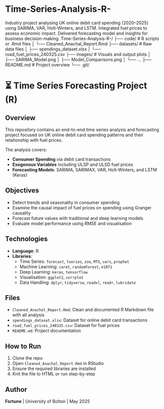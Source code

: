# Time-Series-Analysis-R-
Industry project analysing UK online debit card spending (2020–2025) using SARIMA, VAR, Holt-Winters, and LSTM. Integrated fuel prices to assess economic impact. Delivered forecasting model and insights for business decision-making.
Time-Series-Analysis-R-/
├── code/                         # R scripts or .Rmd files
│   └── Cleaned_Anachal_Report.Rmd
├── datasets/                     # Raw data files
│   ├── spendings_dataset.xlsx
│   └── road_fuel_prices_240325.csv
├── images/                       # Visuals and output plots
│   ├── SARIMA_Model.png
│   ├── Model_Comparisons.png
│   └── ...
├── README.md                     # Project overview
└── .git/     

# ⏳ Time Series Forecasting Project (R)

## Overview

This repository contains an end-to-end time series analysis and forecasting project focused on UK online debit card spending patterns and their relationship with fuel prices.

The analysis covers:
- **Consumer Spending** via debit card transactions
- **Exogenous Variables** including ULSP and ULSD fuel prices
- **Forecasting Models**: SARIMA, SARIMAX, VAR, Holt-Winters, and LSTM (Keras)

## Objectives

- Detect trends and seasonality in consumer spending
- Examine the causal impact of fuel prices on spending using Granger causality
- Forecast future values with traditional and deep learning models
- Evaluate model performance using RMSE and visualisation

## Technologies

- **Language**: R
- **Libraries**:
  - Time Series: `forecast`, `tseries`, `zoo`, `MTS`, `vars`, `prophet`
  - Machine Learning: `caret`, `randomForest`, `e1071`
  - Deep Learning: `keras`, `tensorflow`
  - Visualisation: `ggplot2`, `corrplot`
  - Data Handling: `dplyr`, `tidyverse`, `readxl`, `readr`, `lubridate`

## Files

- `Cleaned_Anachal_Report.Rmd`: Clean and documented R Markdown file with all analysis
- `spendings_dataset.xlsx`: Dataset for online debit card transactions
- `road_fuel_prices_240325.csv`: Dataset for fuel prices
- `README.md`: Project documentation

## How to Run

1. Clone the repo
2. Open `Cleaned_Anachal_Report.Rmd` in RStudio
3. Ensure the required libraries are installed
4. Knit the file to HTML or run step-by-step

## Author

**Fortune** | University of Bolton | May 2025
